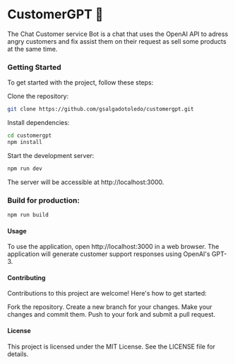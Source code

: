 # CustomerGPT 🤖 

The Chat Customer service Bot is a chat that uses the OpenAI API to adress angry customers and fix assist them on their request as sell some products at the same time.

### Getting Started

To get started with the project, follow these steps:

Clone the repository:

```bash
git clone https://github.com/gsalgadotoledo/customergpt.git
```
Install dependencies:

```bash
cd customergpt
npm install
```
Start the development server:

```bash
npm run dev
```
The server will be accessible at http://localhost:3000.

### Build for production:

```bash
npm run build
```

#### Usage
To use the application, open http://localhost:3000 in a web browser. The application will generate customer support responses using OpenAI's GPT-3.

####  Contributing
Contributions to this project are welcome! Here's how to get started:

Fork the repository.
Create a new branch for your changes.
Make your changes and commit them.
Push to your fork and submit a pull request.

#### License
This project is licensed under the MIT License. See the LICENSE file for details.